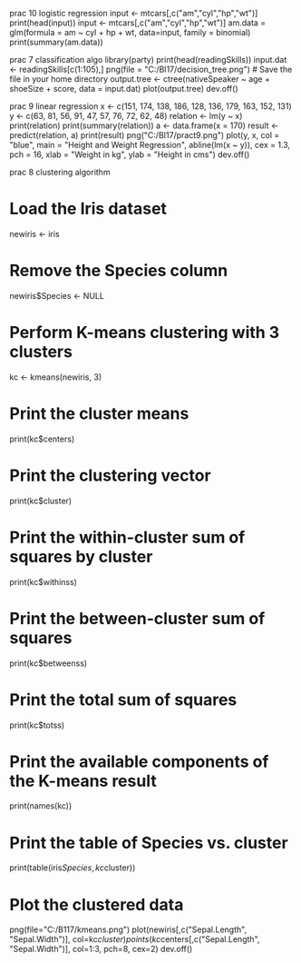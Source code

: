 prac 10 logistic regression
input <- mtcars[,c("am","cyl","hp","wt")]
print(head(input))
input <- mtcars[,c("am","cyl","hp","wt")]
am.data = glm(formula = am ~ cyl + hp + wt, data=input, family = binomial)
print(summary(am.data))

prac 7 classification algo
library(party)
print(head(readingSkills))
input.dat <- readingSkills[c(1:105),]
png(file = "C:/BI17/decision_tree.png")  # Save the file in your home directory
output.tree <- ctree(nativeSpeaker ~ age + shoeSize + score, data = input.dat)
plot(output.tree)
dev.off()

prac 9 linear regression
x <- c(151, 174, 138, 186, 128, 136, 179, 163, 152, 131)
y <- c(63, 81, 56, 91, 47, 57, 76, 72, 62, 48)
relation <- lm(y ~ x)
print(relation)
print(summary(relation))
a <- data.frame(x = 170)
result <- predict(relation, a)
print(result)
png("C:/BI17/pract9.png")
plot(y, x, col = "blue", main = "Height and Weight Regression",
     abline(lm(x ~ y)), cex = 1.3, pch = 16, xlab = "Weight in kg", ylab = "Height in cms")
dev.off()

prac 8 clustering algorithm
# Load the Iris dataset
newiris <- iris

# Remove the Species column
newiris$Species <- NULL

# Perform K-means clustering with 3 clusters
kc <- kmeans(newiris, 3)

# Print the cluster means
print(kc$centers)

# Print the clustering vector
print(kc$cluster)

# Print the within-cluster sum of squares by cluster
print(kc$withinss)

# Print the between-cluster sum of squares
print(kc$betweenss)

# Print the total sum of squares
print(kc$totss)

# Print the available components of the K-means result
print(names(kc))

# Print the table of Species vs. cluster
print(table(iris$Species, kc$cluster))

# Plot the clustered data
png(file="C:/B117/kmeans.png")
plot(newiris[,c("Sepal.Length", "Sepal.Width")], col=kc$cluster)
points(kc$centers[,c("Sepal.Length", "Sepal.Width")], col=1:3, pch=8, cex=2)
dev.off()

